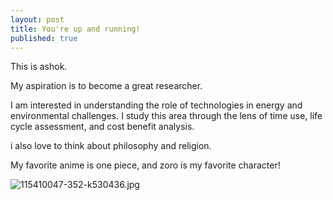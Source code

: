```yaml
---
layout: post
title: You're up and running!
published: true
---
```

This is ashok. 

My aspiration is to become a great researcher. 

I am interested in understanding the role of technologies in energy and environmental challenges. I study this area through the lens of time use, life cycle assessment, and cost benefit analysis. 

i also love to think about philosophy and religion. 

My favorite anime is one piece, and zoro is my favorite character!

![115410047-352-k530436.jpg]({{site.baseurl}}/_posts/115410047-352-k530436.jpg)


